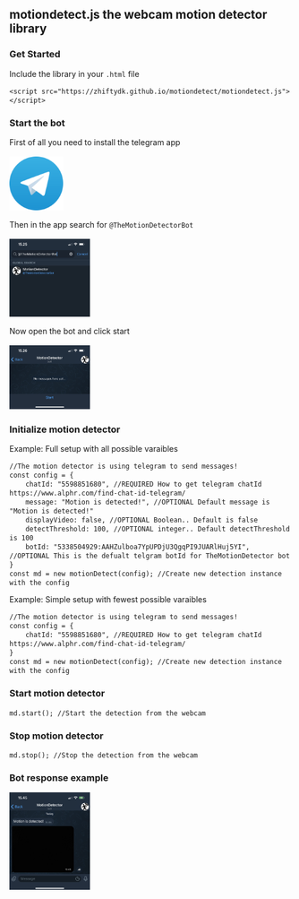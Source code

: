 ## motiondetect.js the webcam motion detector library
### Get Started
Include the library in your `.html` file
```JS
<script src="https://zhiftydk.github.io/motiondetect/motiondetect.js"></script>
```

### Start the bot
First of all you need to install the telegram app
<br>
<br>
<a href="https://telegram.org/"><img src="images/telegram.webp" style="width:10vw;"></a>

Then in the app search for `@TheMotionDetectorBot`
<br>
<br>
<img src="images/search.JPG" style="width:15vw;">

Now open the bot and click start
<br>
<br>
<img src="images/start.PNG" style="width:15vw;">

### Initialize motion detector
Example: Full setup with all possible varaibles
```JS
//The motion detector is using telegram to send messages!
const config = {
    chatId: "5598851680", //REQUIRED How to get telegram chatId https://www.alphr.com/find-chat-id-telegram/
    message: "Motion is detected!", //OPTIONAL Default message is "Motion is detected!"
    displayVideo: false, //OPTIONAL Boolean.. Default is false
    detectThreshold: 100, //OPTIONAL integer.. Default detectThreshold is 100
    botId: "5338504929:AAHZulboa7YpUPDjU3QgqPI9JUARlHuj5YI", //OPTIONAL This is the defualt telgram botId for TheMotionDetector bot
}
const md = new motionDetect(config); //Create new detection instance with the config
```

Example: Simple setup with fewest possible varaibles
```JS
//The motion detector is using telegram to send messages!
const config = {
    chatId: "5598851680", //REQUIRED How to get telegram chatId https://www.alphr.com/find-chat-id-telegram/
}
const md = new motionDetect(config); //Create new detection instance with the config
```

### Start motion detector
```JS
md.start(); //Start the detection from the webcam
```

### Stop motion detector
```JS
md.stop(); //Stop the detection from the webcam
```

### Bot response example
<img src="images/response.PNG" style="width:15vw;">
